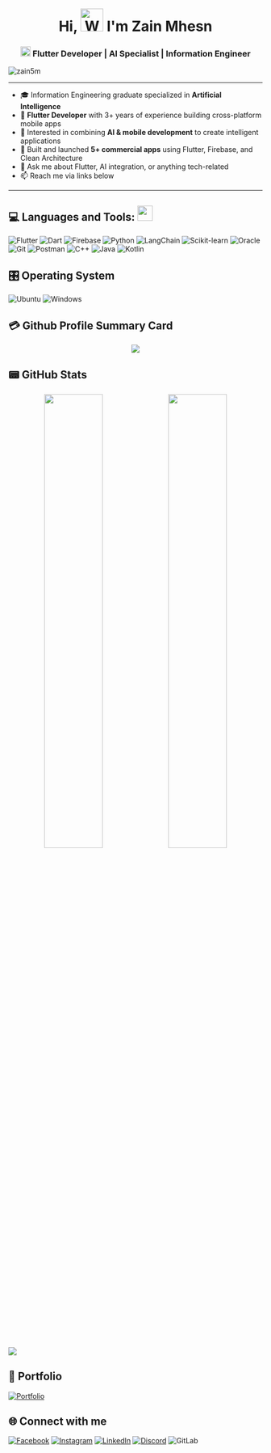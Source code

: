<h1 align="center">Hi, <img src="https://raw.githubusercontent.com/nixin72/nixin72/master/wave.gif" 
         alt="Waving hand animated gif"
         height="45"
         width="45" /> I'm Zain Mhesn</h1>
	 
<h3 align="center">
  <img src="https://www.vectorlogo.zone/logos/flutterio/flutterio-icon.svg"
      alt="flutter"
      width="20"
      height="20"
  />
  Flutter Developer | AI Specialist | Information Engineer
</h3>

<p align="left">
  <img src="https://komarev.com/ghpvc/?username=zain5m&label=Profile%20Views&color=blue&style=for-the-badge" alt="zain5m" />
</p>

---

- 🎓 Information Engineering graduate specialized in **Artificial Intelligence**  
- 📱 **Flutter Developer** with 3+ years of experience building cross-platform mobile apps  
- 🤖 Interested in combining **AI & mobile development** to create intelligent applications  
- 🚀 Built and launched **5+ commercial apps** using Flutter, Firebase, and Clean Architecture  
- 💬 Ask me about Flutter, AI integration, or anything tech-related  
- 📫 Reach me via links below  

---


## 💻 Languages and Tools: <img src="https://media.giphy.com/media/iY8CRBdQXODJSCERIr/giphy.gif" width="30px">&nbsp; 
![Flutter](https://img.shields.io/badge/Flutter-%2302569B.svg?style=for-the-badge&logo=Flutter&logoColor=white) 
![Dart](https://img.shields.io/badge/dart-%230175C2.svg?style=for-the-badge&logo=dart&logoColor=white)
![Firebase](https://img.shields.io/badge/firebase-%23039BE5.svg?style=for-the-badge&logo=firebase) 
![Python](https://img.shields.io/badge/python-3670A0?style=for-the-badge&logo=python&logoColor=ffdd54)
![LangChain](https://img.shields.io/badge/LangChain-%23000000.svg?style=for-the-badge&logo=python&logoColor=white)
![Scikit-learn](https://img.shields.io/badge/scikit--learn-%23F7931E.svg?style=for-the-badge&logo=scikit-learn&logoColor=white)
![Oracle](https://img.shields.io/badge/Oracle-F80000?style=for-the-badge&logo=oracle&logoColor=white)
![Git](https://img.shields.io/badge/Git-F05032?style=for-the-badge&logo=git&logoColor=white)
![Postman](https://img.shields.io/badge/Postman-FF6C37?style=for-the-badge&logo=postman&logoColor=white)
![C++](https://img.shields.io/badge/c++-%2300599C.svg?style=for-the-badge&logo=c%2B%2B&logoColor=white)
![Java](https://img.shields.io/badge/java-%23ED8B00.svg?style=for-the-badge&logo=java&logoColor=white)
![Kotlin](https://img.shields.io/badge/kotlin-%230095D5.svg?style=for-the-badge&logo=kotlin&logoColor=white)

## 🎛️ Operating System
![Ubuntu](https://img.shields.io/badge/Ubuntu-E95420?style=for-the-badge&logo=ubuntu&logoColor=white)
![Windows](https://img.shields.io/badge/Windows-0078D6?style=for-the-badge&logo=windows&logoColor=white)


## 💳 Github Profile Summary Card
<p align="center">
  <img src="https://github-profile-summary-cards.vercel.app/api/cards/profile-details?username=zain5m&theme=nord_bright"/>
</p>

## 📟 GitHub Stats

<p align="center">
<!--   <p><img align="left" src="https://github-readme-stats.vercel.app/api/top-langs?username=zain5m&show_icons=true&locale=en&layout=compact"/></p> -->
	<img width="48%" src="https://github-readme-stats.vercel.app/api?username=zain5m&show_icons=true" />
	<img width="48%" src="https://github-readme-streak-stats.herokuapp.com?user=zain5m&hide_border=true&currStreakNum=5094F0&currStreakLabel=5094F0&ring=5094F0&fire=5094F0" />
</p>


[![](https://visitcount.itsvg.in/api?id=zain5m&label=Profile%20Views&color=1&icon=0&pretty=true)](https://visitcount.itsvg.in)

## 🧭 Portfolio
[![Portfolio](https://img.shields.io/badge/Visit%20My%20Portfolio-%2302569B.svg?style=for-the-badge&logo=vercel&logoColor=white)](https://portfolio-sandy-three-19.vercel.app/)

## 🌐 Connect with me 
[![Facebook](https://img.shields.io/badge/Facebook-1877F2?style=for-the-badge&logo=instagram&logoColor=white)](https://www.facebook.com/profile.php?id=100089548514253&mibextid=ZbWKwL) 
[![Instagram](https://img.shields.io/badge/Instagram-E4405F?style=for-the-badge&logo=instagram&logoColor=white)](https://instagram.com/zain_mhesn?igshid=NmQ2ZmYxZjA=) 
[![LinkedIn](https://img.shields.io/badge/LinkedIn-0077B5?style=for-the-badge&logo=linkedin&logoColor=white)](https://www.linkedin.com/in/zain-mhesn-48624920b) 
[![Discord](https://img.shields.io/badge/Discord-%235865F2.svg?style=for-the-badge&logo=discord&logoColor=white)](http://discordapp.com/users/1060868460160237588)
![GitLab](https://img.shields.io/badge/gitlab-%23181717.svg?style=for-the-badge&logo=gitlab&logoColor=white)
